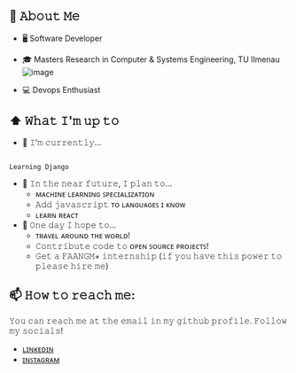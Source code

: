 

## :book: 𝙰𝚋𝚘𝚞𝚝 𝙼𝚎
- 🖥 Software Developer
- 🎓 Masters Research in Computer & Systems Engineering, TU Ilmenau ![image](https://github.com/ibrahimqureshae/ibrahimqureshae/assets/38296248/372d6bfb-15d5-424d-9c82-fa86be4d17a1)

- :computer:  Devops Enthusiast


## ⬆ 𝚆𝚑𝚊𝚝 𝙸'𝚖 𝚞𝚙 𝚝𝚘
- 🔨 𝙸'𝚖 𝚌𝚞𝚛𝚛𝚎𝚗𝚝𝚕𝚢...
```ʏᴀᴍʟ

Learning Django
```


- 🎯 𝙸𝚗 𝚝𝚑𝚎 𝚗𝚎𝚊𝚛 𝚏𝚞𝚝𝚞𝚛𝚎, 𝙸 𝚙𝚕𝚊𝚗 𝚝𝚘...
  - ᴍᴀᴄʜɪɴᴇ ʟᴇᴀʀɴɪɴɢ ꜱᴘᴇᴄɪᴀʟɪᴢᴀᴛɪᴏɴ
  - 𝙰𝚍𝚍 𝚓𝚊𝚟𝚊𝚜𝚌𝚛𝚒𝚙𝚝 ᴛᴏ ʟᴀɴɢᴜᴀɢᴇꜱ ɪ ᴋɴᴏᴡ
  - ʟᴇᴀʀɴ ʀᴇᴀᴄᴛ
- 🤞 𝙾𝚗𝚎 𝚍𝚊𝚢 𝙸 𝚑𝚘𝚙𝚎 𝚝𝚘...
	- ᴛʀᴀᴠᴇʟ ᴀʀᴏᴜɴᴅ ᴛʜᴇ ᴡᴏʀʟᴅ!
	- 𝙲𝚘𝚗𝚝𝚛𝚒𝚋𝚞𝚝𝚎 𝚌𝚘𝚍𝚎 𝚝𝚘 ᴏᴘᴇɴ ꜱᴏᴜʀᴄᴇ ᴘʀᴏᴊᴇᴄᴛꜱ!
	- 𝙶𝚎𝚝 𝚊 𝙵𝙰𝙰𝙽𝙶𝙼+ 𝚒𝚗𝚝𝚎𝚛𝚗𝚜𝚑𝚒𝚙 (𝚒𝚏 𝚢𝚘𝚞 𝚑𝚊𝚟𝚎 𝚝𝚑𝚒𝚜 𝚙𝚘𝚠𝚎𝚛 𝚝𝚘 𝚙𝚕𝚎𝚊𝚜𝚎 𝚑𝚒𝚛𝚎 𝚖𝚎)


## 📫 𝙷𝚘𝚠 𝚝𝚘 𝚛𝚎𝚊𝚌𝚑 𝚖𝚎:
𝚈𝚘𝚞 𝚌𝚊𝚗 𝚛𝚎𝚊𝚌𝚑 𝚖𝚎 𝚊𝚝 𝚝𝚑𝚎 𝚎𝚖𝚊𝚒𝚕 𝚒𝚗 𝚖𝚢 𝚐𝚒𝚝𝚑𝚞𝚋 𝚙𝚛𝚘𝚏𝚒𝚕𝚎. 𝙵𝚘𝚕𝚕𝚘𝚠 𝚖𝚢 𝚜𝚘𝚌𝚒𝚊𝚕𝚜!

* [ʟɪɴᴋᴇᴅɪɴ](https://www.linkedin.com/in/muhammad-ibrahim-967077155)
* [ɪɴꜱᴛᴀɢʀᴀᴍ](https://instagram.com/ibrahimqureshae)
